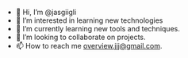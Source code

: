 - 👋 Hi, I’m @jasgiigli
- 👀 I’m interested in learning new technologies
- 🌱 I’m currently learning new tools and techniques.
- 💞️ I’m looking to collaborate on projects.
- 📫 How to reach me overview.jjj@gmail.com.

<!---
JunaidAliShahSE is a ✨ special ✨ repository because its `README.md` (this file) appears on your GitHub profile.
You can click the Preview link to take a look at your changes.
--->
